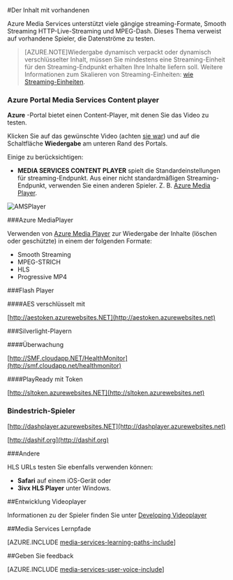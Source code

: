 <properties 
    pageTitle="Wiedergabe des Inhalts | Microsoft Azure" 
    description="In diesem Thema werden vorhandene Spieler, zur Wiedergabe des Inhalts verwenden können." 
    services="media-services" 
    documentationCenter="" 
    authors="Juliako" 
    manager="erikre" 
    editor=""/>

<tags 
    ms.service="media-services" 
    ms.workload="media" 
    ms.tgt_pltfrm="na" 
    ms.devlang="na" 
    ms.topic="article" 
    ms.date="10/12/2016" 
    ms.author="juliako"/>


#<a name="playing-your-content-with-existing-players"></a>Der Inhalt mit vorhandenen

Azure Media Services unterstützt viele gängige streaming-Formate, Smooth Streaming HTTP-Live-Streaming und MPEG-Dash. Dieses Thema verweist auf vorhandene Spieler, die Datenströme zu testen.

>[AZURE.NOTE]Wiedergabe dynamisch verpackt oder dynamisch verschlüsselter Inhalt, müssen Sie mindestens eine Streaming-Einheit für den Streaming-Endpunkt erhalten Ihre Inhalte liefern soll. Weitere Informationen zum Skalieren von Streaming-Einheiten: [wie Streaming-Einheiten](media-services-portal-manage-streaming-endpoints.md).

### <a name="the-azure-portal-media-services-content-player"></a>Azure Portal Media Services Content player

**Azure** -Portal bietet einen Content-Player, mit denen Sie das Video zu testen.

Klicken Sie auf das gewünschte Video (achten [sie war](media-services-portal-publish.md)) und auf die Schaltfläche **Wiedergabe** am unteren Rand des Portals.

Einige zu berücksichtigen:

- **MEDIA SERVICES CONTENT PLAYER** spielt die Standardeinstellungen für streaming-Endpunkt. Aus einer nicht standardmäßigen Streaming-Endpunkt, verwenden Sie einen anderen Spieler. Z. B. [Azure Media Player](http://amsplayer.azurewebsites.net/azuremediaplayer.html).


![AMSPlayer][AMSPlayer]

###<a name="azure-media-player"></a>Azure MediaPlayer

Verwenden von [Azure Media Player](http://amsplayer.azurewebsites.net/azuremediaplayer.html) zur Wiedergabe der Inhalte (löschen oder geschützte) in einem der folgenden Formate:

- Smooth Streaming
- MPEG-STRICH
- HLS
- Progressive MP4


###<a name="flash-player"></a>Flash Player

####<a name="aes-encrypted-with-token"></a>AES verschlüsselt mit

[http://aestoken.azurewebsites.NET](http://aestoken.azurewebsites.net)

###<a name="silverlight-players"></a>Silverlight-Playern

####<a name="monitoring"></a>Überwachung

[http://SMF.cloudapp.NET/HealthMonitor](http://smf.cloudapp.net/healthmonitor)

####<a name="playready-with-token"></a>PlayReady mit Token

[http://sltoken.azurewebsites.NET](http://sltoken.azurewebsites.net)

### <a name="dash-players"></a>Bindestrich-Spieler

[http://dashplayer.azurewebsites.NET](http://dashplayer.azurewebsites.net)

[http://dashif.org](http://dashif.org)

###<a name="other"></a>Andere

HLS URLs testen Sie ebenfalls verwenden können:

- **Safari** auf einem iOS-Gerät oder
- **3ivx HLS Player** unter Windows.

##<a name="developing-video-players"></a>Entwicklung Videoplayer

Informationen zu der Spieler finden Sie unter [Developing Videoplayer](media-services-develop-video-players.md)




##<a name="media-services-learning-paths"></a>Media Services Lernpfade

[AZURE.INCLUDE [media-services-learning-paths-include](../../includes/media-services-learning-paths-include.md)]

##<a name="provide-feedback"></a>Geben Sie feedback

[AZURE.INCLUDE [media-services-user-voice-include](../../includes/media-services-user-voice-include.md)]


[AMSPlayer]: ./media/media-services-playback-content-with-existing-players/media-services-portal-player.png
